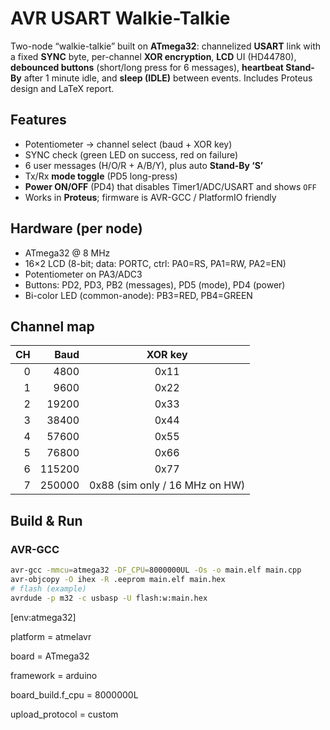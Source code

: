 # AVR USART Walkie-Talkie

Two-node “walkie-talkie” built on **ATmega32**: channelized **USART** link with a fixed **SYNC** byte, per-channel **XOR encryption**, **LCD** UI (HD44780), **debounced buttons** (short/long press for 6 messages), **heartbeat Stand-By** after 1 minute idle, and **sleep (IDLE)** between events. Includes Proteus design and LaTeX report.

## Features
- Potentiometer → channel select (baud + XOR key)
- SYNC check (green LED on success, red on failure)
- 6 user messages (H/O/R + A/B/Y), plus auto **Stand-By ‘S’**
- Tx/Rx **mode toggle** (PD5 long-press)
- **Power ON/OFF** (PD4) that disables Timer1/ADC/USART and shows `OFF`
- Works in **Proteus**; firmware is AVR-GCC / PlatformIO friendly

## Hardware (per node)
- ATmega32 @ 8 MHz  
- 16×2 LCD (8-bit; data: PORTC, ctrl: PA0=RS, PA1=RW, PA2=EN)  
- Potentiometer on PA3/ADC3  
- Buttons: PD2, PD3, PB2 (messages), PD5 (mode), PD4 (power)  
- Bi-color LED (common-anode): PB3=RED, PB4=GREEN

## Channel map
| CH | Baud   | XOR key |
|---:|-------:|:-------:|
|0|  4800|0x11|
|1|  9600|0x22|
|2| 19200|0x33|
|3| 38400|0x44|
|4| 57600|0x55|
|5| 76800|0x66|
|6|115200|0x77|
|7|250000|0x88 (sim only / 16 MHz on HW)|

## Build & Run
### AVR-GCC
```bash
avr-gcc -mmcu=atmega32 -DF_CPU=8000000UL -Os -o main.elf main.cpp
avr-objcopy -O ihex -R .eeprom main.elf main.hex
# flash (example)
avrdude -p m32 -c usbasp -U flash:w:main.hex
```

[env:atmega32]

platform = atmelavr

board = ATmega32

framework = arduino

board_build.f_cpu = 8000000L

upload_protocol = custom
